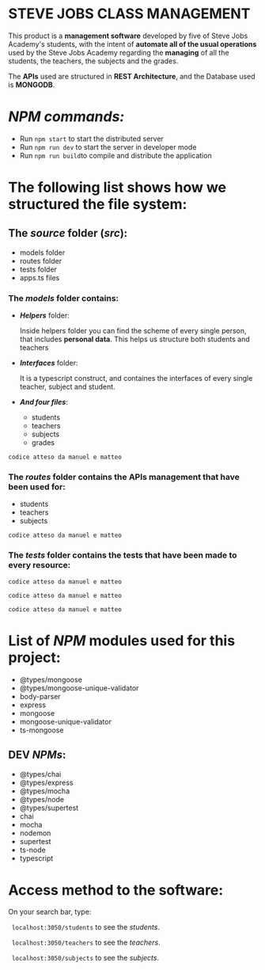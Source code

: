 # STEVE JOBS CLASS MANAGEMENT

This product is a **management software** developed by five of Steve Jobs Academy's students, with the intent of **automate all of the usual operations** used by the Steve Jobs Academy regarding the **managing** of all the students, the teachers, the subjects and the grades.


The **APIs** used are structured in **REST Architecture**, and the Database used is **MONGODB**.

  # _NPM commands:_
    
   * Run `npm start` to start the distributed server
   * Run `npm run dev` to start the server in developer mode
   * Run `npm run build`to compile and distribute the application

 # The following list shows how we structured the file system:

 ## The _**source**_ folder (_**src**_):
  * models folder
  * routes folder
  * tests folder
  * apps.ts files
  
 
  
  
### The _***models***_ folder contains:
  * _**Helpers**_ folder:
  
    Inside helpers folder you can find the scheme of every single person, that includes **personal data**.
    This helps us structure both students and teachers 
  * _**Interfaces**_ folder:
  
    It is a typescript construct, and containes the interfaces of every single teacher, subject and student.
  * _**And four files**_:
    * students
    * teachers
    * subjects
    * grades
    
  `codice atteso da manuel e matteo`
    
### The _***routes***_ folder contains the APIs management that have been used for:
   * students
   * teachers
   * subjects
   
   `codice atteso da manuel e matteo`
   
### The _***tests***_ folder contains the tests that have been made to every resource:
`codice atteso da manuel e matteo`

`codice atteso da manuel e matteo`

`codice atteso da manuel e matteo`

# List of _NPM_ modules used for this project:
   * @types/mongoose 
   * @types/mongoose-unique-validator
   * body-parser
   * express
   * mongoose
   * mongoose-unique-validator
   * ts-mongoose
   
## DEV _NPMs_:
  * @types/chai
  * @types/express
  * @types/mocha
  * @types/node
  * @types/supertest
  * chai
  * mocha
  * nodemon
  * supertest
  * ts-node
  * typescript


# Access method to the software:

On your search bar, type:

` localhost:3050/students` to see the *students*.

` localhost:3050/teachers` to see the *teachers*.

` localhost:3050/subjects` to see the *subjects*.
